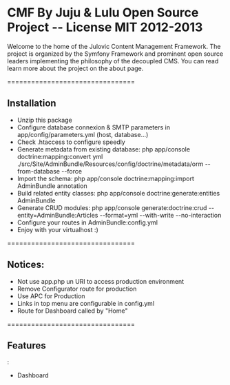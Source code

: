 CMF By Juju &amp; Lulu
Open Source Project -- License MIT
2012-2013
================================
Welcome to the home of the Julovic Content Management Framework. 
The project is organized by the Symfony Framework and prominent open source leaders implementing the philosophy of the decoupled CMS.
 You can read learn more about the project on the about page.

================================

<h2> Installation</h2>

- Unzip this package
- Configure database connexion & SMTP parameters in app/config/parameters.yml (host, database...)
- Check .htaccess to configure speedly
- Generate metadata from existing database:
    php app/console doctrine:mapping:convert yml ./src/Site/AdminBundle/Resources/config/doctrine/metadata/orm --from-database --force
- Import the schema:
    php app/console doctrine:mapping:import AdminBundle annotation
- Build related entity classes:
    php app/console doctrine:generate:entities AdminBundle
- Generate CRUD modules:
    php app/console generate:doctrine:crud --entity=AdminBundle:Articles --format=yml --with-write --no-interaction
- Configure your routes in AdminBundle:config.yml
- Enjoy with your virtualhost :) 


================================

<h2>Notices:</h2>

 - Not use app.php un URI to access production environment
 - Remove Configurator route for production
 - Use APC for Production
 - Links in top menu are configurable in config.yml
 - Route for Dashboard called by "Home"

================================

<h2>Features</h2>:

 - Dashboard
